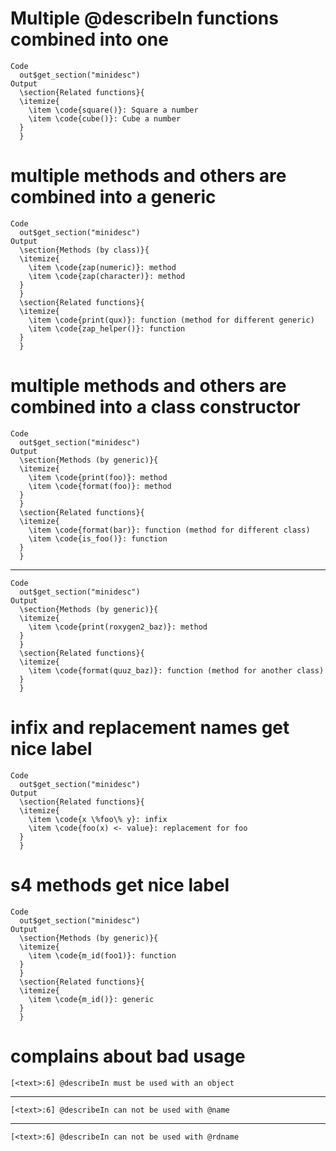 # Multiple @describeIn functions combined into one

    Code
      out$get_section("minidesc")
    Output
      \section{Related functions}{
      \itemize{
        \item \code{square()}: Square a number
        \item \code{cube()}: Cube a number
      }
      } 

# multiple methods and others are combined into a generic

    Code
      out$get_section("minidesc")
    Output
      \section{Methods (by class)}{
      \itemize{
        \item \code{zap(numeric)}: method
        \item \code{zap(character)}: method
      }
      }
      \section{Related functions}{
      \itemize{
        \item \code{print(qux)}: function (method for different generic)
        \item \code{zap_helper()}: function
      }
      } 

# multiple methods and others are combined into a class constructor

    Code
      out$get_section("minidesc")
    Output
      \section{Methods (by generic)}{
      \itemize{
        \item \code{print(foo)}: method
        \item \code{format(foo)}: method
      }
      }
      \section{Related functions}{
      \itemize{
        \item \code{format(bar)}: function (method for different class)
        \item \code{is_foo()}: function
      }
      } 

---

    Code
      out$get_section("minidesc")
    Output
      \section{Methods (by generic)}{
      \itemize{
        \item \code{print(roxygen2_baz)}: method
      }
      }
      \section{Related functions}{
      \itemize{
        \item \code{format(quuz_baz)}: function (method for another class)
      }
      } 

# infix and replacement names get nice label

    Code
      out$get_section("minidesc")
    Output
      \section{Related functions}{
      \itemize{
        \item \code{x \%foo\% y}: infix
        \item \code{foo(x) <- value}: replacement for foo
      }
      } 

# s4 methods get nice label

    Code
      out$get_section("minidesc")
    Output
      \section{Methods (by generic)}{
      \itemize{
        \item \code{m_id(foo1)}: function
      }
      }
      \section{Related functions}{
      \itemize{
        \item \code{m_id()}: generic
      }
      } 

# complains about bad usage

    [<text>:6] @describeIn must be used with an object

---

    [<text>:6] @describeIn can not be used with @name

---

    [<text>:6] @describeIn can not be used with @rdname

